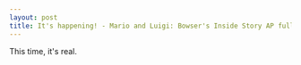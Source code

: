 ```yaml
---
layout: post
title: It's happening! - Mario and Luigi: Bowser's Inside Story AP fully figured out *9 years later*!
---
```


This time, it's real.
